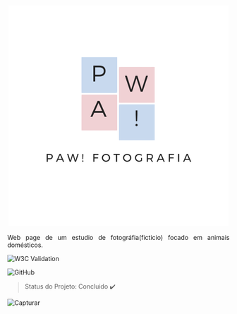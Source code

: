 <p align="center">
<img src="https://github.com/GuilhermeSantosGuimaraes/Vnda/blob/master/src/img/Logo/PAW__Fotografia.png" />
</p>

<p align= justify> Web page de um estudio de fotográfia(ficticio) focado em animais domésticos.</p>

![W3C Validation](https://img.shields.io/w3c-validation/html?targetUrl=https%3A%2F%2Fvalidator.w3.org%2Fnu%2F%23file)

![GitHub](https://img.shields.io/github/license/GuilhermeSantosGuimaraes/Vnda)


> Status do Projeto: Concluido :heavy_check_mark:

![Capturar](https://user-images.githubusercontent.com/84693984/122696831-6cb95500-d21a-11eb-92c7-909ec3b60770.PNG)
